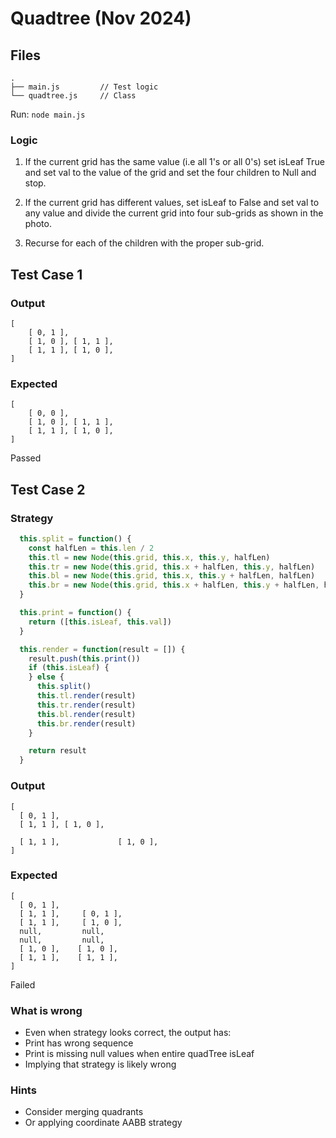 # Quadtree (Nov 2024)

## Files

```
.
├── main.js         // Test logic
└── quadtree.js     // Class
```

Run: `node main.js`

### Logic 

1. If the current grid has the same value (i.e all 1's or all 0's) 
  set isLeaf True and set val to the value of the grid 
  and set the four children to Null and stop.

1. If the current grid has different values, 
  set isLeaf to False and set val to any value 
  and divide the current grid into four sub-grids as shown in the photo.

1. Recurse for each of the children with the proper sub-grid.

## Test Case 1

### Output
```
[ 
    [ 0, 1 ], 
    [ 1, 0 ], [ 1, 1 ], 
    [ 1, 1 ], [ 1, 0 ],
]

```

### Expected

```
[
    [ 0, 0 ],
    [ 1, 0 ], [ 1, 1 ],
    [ 1, 1 ], [ 1, 0 ],
]
```

Passed

## Test Case 2

### Strategy

```javascript
  this.split = function() {
    const halfLen = this.len / 2
    this.tl = new Node(this.grid, this.x, this.y, halfLen)
    this.tr = new Node(this.grid, this.x + halfLen, this.y, halfLen)
    this.bl = new Node(this.grid, this.x, this.y + halfLen, halfLen)
    this.br = new Node(this.grid, this.x + halfLen, this.y + halfLen, halfLen)
  }

  this.print = function() {
    return ([this.isLeaf, this.val])
  }

  this.render = function(result = []) {
    result.push(this.print())
    if (this.isLeaf) {
    } else {
      this.split()
      this.tl.render(result)
      this.tr.render(result)
      this.bl.render(result)
      this.br.render(result)
    }

    return result
  }
```

### Output

```
[ 
  [ 0, 1 ], 
  [ 1, 1 ], [ 1, 0 ],

  [ 1, 1 ],             [ 1, 0 ],
]
```

### Expected
```
[
  [ 0, 1 ], 
  [ 1, 1 ],     [ 0, 1 ], 
  [ 1, 1 ],     [ 1, 0 ], 
  null,         null,     
  null,         null,     
  [ 1, 0 ],    [ 1, 0 ], 
  [ 1, 1 ],    [ 1, 1 ],
]

```

Failed

### What is wrong

- Even when strategy looks correct, the output has:
- Print has wrong sequence
- Print is missing null values when entire quadTree isLeaf
- Implying that strategy is likely wrong

### Hints

- Consider merging quadrants
- Or applying coordinate AABB strategy


